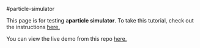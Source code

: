 #particle-simulator

This page is for testing a<strong>particle simulator</strong>. To take this tutorial, check out the instructions <a href=https://youtu.be/0Kx4Y9TVMGg title="Tutorial"> here.</a>


You can view the live demo from this repo <a href=https://elborracho420.github.io/particle-simulator/life.html title="Test Page"> here.</a>

